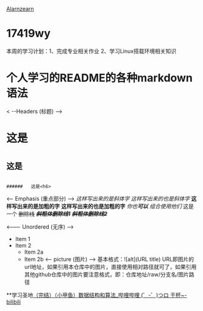 [Alarnzearn](https://github.com/Alarnearn) 
# 17419wy
本周的学习计划：1、完成专业相关作业
              2、学习Linux搭载环境相关知识
              
# 个人学习的README的各种markdown语法 
< --Headers (标题) -->
#   这是<h1>  
  ##   这是<h2>   
    ######   这是<h6> 

<-- Emphasis (重点部分) -->
*这样写出来的是斜体字*        _这样写出来的也是斜体字_
**这样写出来的是加粗的字**       __这样写出来的也是加粗的字__        _你也**可以** 组合使用他们_
这是一个 ~~删除线~~      ***~~斜粗体删除线1~~***	        ~~***斜粗体删除线2***~~
          
<--- Unordered (无序) -->
* Item 1
* Item 2
  * Item 2a
  * Item 2b
<-- picture (图片) -->
基本格式：![alt](URL title)
URL即图片的url地址，如果引用本仓库中的图片，直接使用相对路径就可了，如果引用其他github仓库中的图片要注意格式，即：仓库地址/raw/分支名/图片路径

**学习圣地[（完结）（小甲鱼）数据结构和算法_哔哩哔哩 (゜-゜)つロ 干杯~-bilibili  ](https://www.bilibili.com/video/av2975983)
